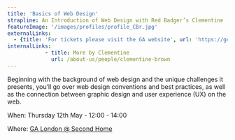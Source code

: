 ```yaml
---
title: 'Basics of Web Design'
strapline: An Introduction of Web Design with Red Badger’s Clementine
featureImage: '/images/profiles/profile_CBr.jpg'
externalLinks:
  - {title: 'For tickets please visit the GA website', url: 'https://generalassemb.ly/education/basics-of-website-design/london/23321'}
internalLinks:
            - title: More by Clementine
              url: /about-us/people/clementine-brown
---
```

Beginning with the background of web design and the unique challenges it presents, you’ll go over web design conventions and best practices, as well as the connection between graphic design and user experience (UX) on the web.


When: Thursday 12th May - 12:00 - 14:00

Where: [GA London @ Second Home](https://www.google.co.uk/maps?q=GA+London+@+Second+Home+-+68+Hanbury+Street,+London,+E1+5JL&um=1&ie=UTF-8&sa=X&ved=0ahUKEwjI782D7MfLAhWFxxQKHd10DTEQ_AUIBygB)
